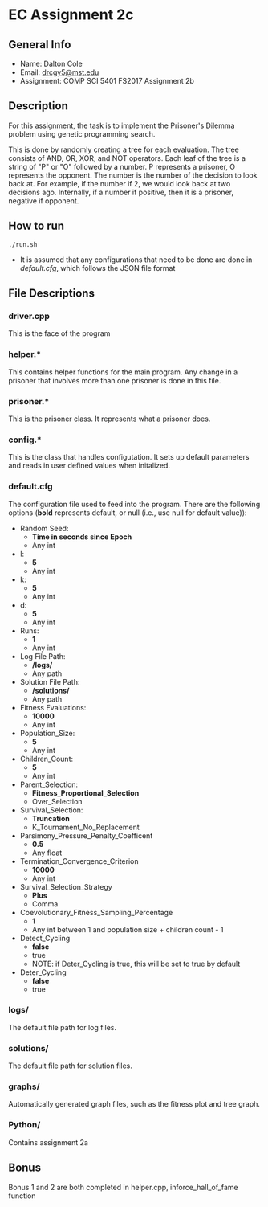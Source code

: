 # EC Assignment 2c

## General Info

* Name: Dalton Cole
* Email: drcgy5@mst.edu
* Assignment: COMP SCI 5401 FS2017 Assignment 2b

## Description

For this assignment, the task is to implement the Prisoner's Dilemma problem using genetic programming search.

This is done by randomly creating a tree for each evaluation. The tree consists of AND, OR, XOR, and NOT operators. Each leaf of the tree is a string of "P" or "O" followed by a number. P represents a prisoner, O represents the opponent. The number is the number of the decision to look back at. For example, if the number if 2, we would look back at two decisions ago. Internally, if a number if positive, then it is a prisoner, negative if opponent.

## How to run
```
./run.sh
```

* It is assumed that any configurations that need to be done are done in *default.cfg*, which follows the JSON file format

## File Descriptions

### driver.cpp

This is the face of the program

### helper.*

This contains helper functions for the main program. Any change in a prisoner that involves more than one prisoner is done in this file.

### prisoner.*

This is the prisoner class. It represents what a prisoner does.

### config.*

This is the class that handles configutation. It sets up default parameters and reads in user defined values when initalized.

### default.cfg

The configuration file used to feed into the program. There are the following options (**bold** represents default, or null (i.e., use null for default value)):
* Random Seed:
	* **Time in seconds since Epoch**
	* Any int
* l:
	* **5**
	* Any int
* k:
	* **5**
	* Any int
* d:
	* **5**
	* Any int
* Runs:
	* **1**
	* Any int
* Log File Path:
	* **/logs/<Random Seed>**
	* Any path
* Solution File Path:
	* **/solutions/<Random Seed>**
	* Any path
* Fitness Evaluations:
	* **10000**
	* Any int
* Population_Size:
	* **5**
	* Any int
* Children_Count:
	* **5**
	* Any int
* Parent_Selection:
	* **Fitness_Proportional_Selection**
	* Over_Selection
* Survival_Selection:
	* **Truncation**
	* K_Tournament_No_Replacement
* Parsimony_Pressure_Penalty_Coefficent
	* **0.5**
	* Any float
* Termination_Convergence_Criterion
	* **10000**
	* Any int
* Survival_Selection_Strategy
	* **Plus**
	* Comma
* Coevolutionary_Fitness_Sampling_Percentage
	* **1**
	* Any int between 1 and population size + children count - 1
* Detect_Cycling 
	* **false**
	* true
	* NOTE: if Deter_Cycling is true, this will be set to true by default
* Deter_Cycling
	* **false**
	* true

### logs/

The default file path for log files.

### solutions/

The default file path for solution files.

### graphs/

Automatically generated graph files, such as the fitness plot and tree graph.

### Python/

Contains assignment 2a

## Bonus

Bonus 1 and 2 are both completed in helper.cpp, inforce_hall_of_fame function
